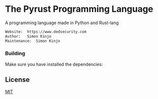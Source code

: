 # The Pyrust Programming Language

A programming language made in Python and Rust-lang

```bash
Website:  https://www.dedsecurity.com
Author:   Simon Kinjo
Maintenance:  Simon Kinjo
```

### Building

Make sure you have installed the dependencies:


## License
[MIT](https://opensource.org/licenses/MIT)
